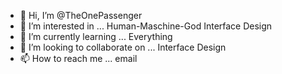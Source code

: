 - 👋 Hi, I’m @TheOnePassenger
- 👀 I’m interested in ... Human-Maschine-God Interface Design
- 🌱 I’m currently learning ... Everything
- 💞️ I’m looking to collaborate on ... Interface Design
- 📫 How to reach me ... email

<!---
TheOnePassenger/TheOnePassenger is a ✨ special ✨ repository because its `README.md` (this file) appears on your GitHub profile.
You can click the Preview link to take a look at your changes.
--->
